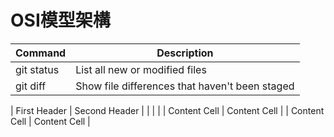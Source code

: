 # OSI模型架構
| Command | Description |
| --- | --- |
| git status | List all new or modified files |
| git diff | Show file differences that haven't been staged |

| First Header  | Second Header |
| | |
| Content Cell  | Content Cell  |
| Content Cell  | Content Cell  |
